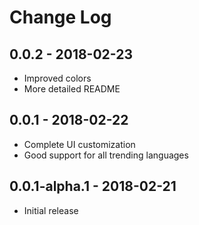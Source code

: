 # Change Log

## 0.0.2 - 2018-02-23

- Improved colors
- More detailed README

## 0.0.1 - 2018-02-22

- Complete UI customization
- Good support for all trending languages

## 0.0.1-alpha.1 - 2018-02-21

- Initial release
